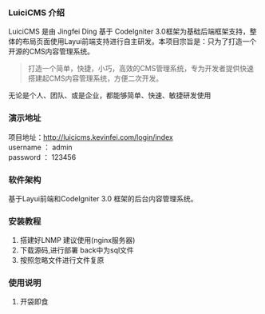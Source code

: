 ### LuiciCMS 介绍

LuiciCMS 是由 Jingfei Ding 基于 CodeIgniter 3.0框架为基础后端框架支持，整体的布局页面使用Layui前端支持进行自主研发。本项目宗旨是：只为了打造一个开源的CMS内容管理系统。

>打造一个简单，快捷，小巧，高效的CMS管理系统，专为开发者提供快速搭建起CMS内容管理系统，方便二次开发。

无论是个人、团队、或是企业，都能够简单、快速、敏捷研发使用


### 演示地址

项目地址：http://luicicms.kevinfei.com/login/index  
username ： admin  
password ： 123456

### 软件架构

基于Layui前端和CodeIgniter 3.0 框架的后台内容管理系统。

### 安装教程

1.  搭建好LNMP 建议使用(nginx服务器)
2.  下载源码,进行部署 back中为sql文件
3.  按照忽略文件进行文件复原 

### 使用说明

1.  开袋即食

